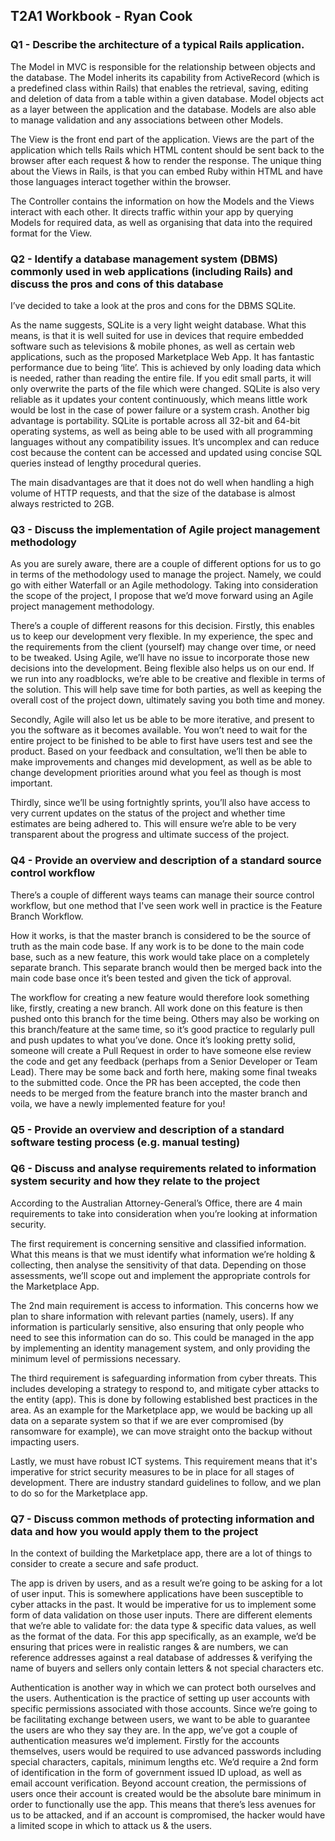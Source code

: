 ## T2A1 Workbook - Ryan Cook

### Q1 - Describe the architecture of a typical Rails application.

The Model in MVC is responsible for the relationship between objects and the database. The Model inherits its capability from ActiveRecord (which is a predefined class within Rails) that enables the retrieval, saving, editing and deletion of data from a table within a given database. Model objects act as a layer between the application and the database. Models are also able to manage validation and any associations between other Models.

The View is the front end part of the application. Views are the part of the application which tells Rails which HTML content should be sent back to the browser after each request & how to render the response. The unique thing about the Views in Rails, is that you can embed Ruby within HTML and have those languages interact together within the browser.

The Controller contains the information on how the Models and the Views interact with each other. It directs traffic within your app by querying Models for required data, as well as organising that data into the required format for the View.

### Q2 - Identify a database management system (DBMS) commonly used in web applications (including Rails) and discuss the pros and cons of this database

I’ve decided to take a look at the pros and cons for the DBMS SQLite.

As the name suggests, SQLite is a very light weight database. What this means, is that it is well suited for use in devices that require embedded software such as televisions & mobile phones, as well as certain web applications, such as the proposed Marketplace Web App. It has fantastic performance due to being ‘lite’. This is achieved by only loading data which is needed, rather than reading the entire file. If you edit small parts, it will only overwrite the parts of the file which were changed. SQLite is also very reliable as it updates your content continuously, which means little work would be lost in the case of power failure or a system crash. Another big advantage is portability. SQLite is portable across all 32-bit and 64-bit operating systems, as well as being able to be used with all programming languages without any compatibility issues. It’s uncomplex and can reduce cost because the content can be accessed and updated using concise SQL queries instead of lengthy procedural queries.

The main disadvantages are that it does not do well when handling a high volume of HTTP requests, and that the size of the database is almost always restricted to 2GB.

### Q3 - Discuss the implementation of Agile project management methodology

As you are surely aware, there are a couple of different options for us to go in terms of the methodology used to manage the project. Namely, we could go with either Waterfall or an Agile methodology. Taking into consideration the scope of the project, I propose that we’d move forward using an Agile project management methodology.

There’s a couple of different reasons for this decision. Firstly, this enables us to keep our development very flexible. In my experience, the spec and the requirements from the client (yourself) may change over time, or need to be tweaked. Using Agile, we’ll have no issue to incorporate those new decisions into the development. Being flexible also helps us on our end. If we run into any roadblocks, we’re able to be creative and flexible in terms of the solution. This will help save time for both parties, as well as keeping the overall cost of the project down, ultimately saving you both time and money.

Secondly, Agile will also let us be able to be more iterative, and present to you the software as it becomes available. You won’t need to wait for the entire project to be finished to be able to first have users test and see the product. Based on your feedback and consultation, we’ll then be able to make improvements and changes mid development, as well as be able to change development priorities around what you feel as though is most important.

Thirdly, since we’ll be using fortnightly sprints, you’ll also have access to very current updates on the status of the project and whether time estimates are being adhered to. This will ensure we’re able to be very transparent about the progress and ultimate success of the project.

### Q4 - Provide an overview and description of a standard source control workflow

There’s a couple of different ways teams can manage their source control workflow, but one method that I've seen work well in practice is the Feature Branch Workflow.

How it works, is that the master branch is considered to be the source of truth as the main code base. If any work is to be done to the main code base, such as a new feature, this work would take place on a completely separate branch. This separate branch would then be merged back into the main code base once it’s been tested and given the tick of approval.

The workflow for creating a new feature would therefore look something like, firstly, creating a new branch. All work done on this feature is then pushed onto this branch for the time being. Others may also be working on this branch/feature at the same time, so it’s good practice to regularly pull and push updates to what you’ve done. Once it’s looking pretty solid, someone will create a Pull Request in order to have someone else review the code and get any feedback (perhaps from a Senior Developer or Team Lead). There may be some back and forth here, making some final tweaks to the submitted code. Once the PR has been accepted, the code then needs to be merged from the feature branch into the master branch and voila, we have a newly implemented feature for you!

### Q5 - Provide an overview and description of a standard software testing process (e.g. manual testing)

### Q6 - Discuss and analyse requirements related to information system security and how they relate to the project

According to the Australian Attorney-General’s Office, there are 4 main requirements to take into consideration when you’re looking at information security. 

The first requirement is concerning sensitive and classified information. What this means is that we must identify what information we’re holding & collecting, then analyse the sensitivity of that data. Depending on those assessments, we’ll scope out and implement the appropriate controls for the Marketplace App. 

The 2nd main requirement is access to information. This concerns how we plan to share information with relevant parties (namely, users). If any information is particularly sensitive, also ensuring that only people who need to see this information can do so. This could be managed in the app by implementing an identity management system, and only providing the minimum level of permissions necessary. 

The third requirement is safeguarding information from cyber threats. This includes developing a strategy to respond to, and mitigate cyber attacks to the entity (app). This is done by following established best practices in the area. As an example for the Marketplace app, we would be backing up all data on a separate system so that if we are ever compromised (by ransomware for example), we can move straight onto the backup without impacting users. 

Lastly, we must have robust ICT systems. This requirement means that it's imperative for strict security measures to be in place for all stages of development. There are industry standard guidelines to follow, and we plan to do so for the Marketplace app.


### Q7 - Discuss common methods of protecting information and data and how you would apply them to the project

In the context of building the Marketplace app, there are a lot of things to consider to create a secure and safe product.

The app is driven by users, and as a result we’re going to be asking for a lot of user input. This is somewhere applications have been susceptible to cyber attacks in the past. It would be imperative for us to implement some form of data validation on those user inputs. There are different elements that we’re able to validate for: the data type & specific data values, as well as the format of the data. For this app specifically, as an example, we’d be ensuring that prices were in realistic ranges & are numbers, we can reference addresses against a real database of addresses & verifying the name of buyers and sellers only contain letters & not special characters etc.

Authentication is another way in which we can protect both ourselves and the users. Authentication is the practice of setting up user accounts with specific permissions associated with those accounts. Since we’re going to be facilitating exchange between users, we want to be able to guarantee the users are who they say they are. In the app, we’ve got a couple of authentication measures we’d implement. Firstly for the accounts themselves, users would be required to use advanced passwords including special characters, capitals, minimum lengths etc. We’d require a 2nd form of identification in the form of government issued ID upload, as well as email account verification. Beyond account creation, the permissions of users once their account is created would be the absolute bare minimum in order to functionally use the app. This means that there’s less avenues for us to be attacked, and if an account is compromised, the hacker would have a limited scope in which to attack us & the users.
